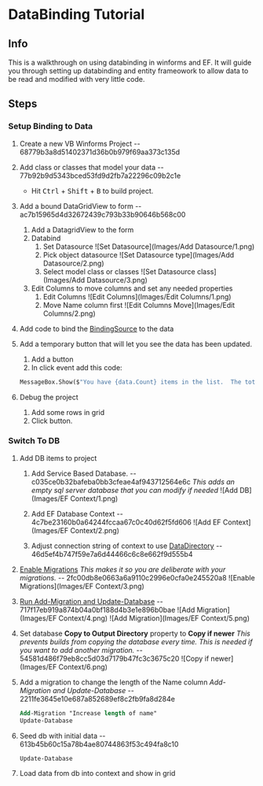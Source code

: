 # DataBinding Tutorial

## Info

This is a walkthrough on using databinding in winforms and EF.  It will guide you through setting up databinding and entity frameowork to allow data to be read and modified with very little code.

## Steps

### **Setup Binding to Data**

1. Create a new VB Winforms Project -- 68779b3a8d51402371d36b0b979f69aa373c135d
1. Add class or classes that model your data -- 77b92b9d5343bced53fd9d2fb7a22296c09b2c1e
    - Hit <kbd>Ctrl</kbd> + <kbd>Shift</kbd> + <kbd>B</kbd> to build project.
1. Add a bound DataGridView to form -- ac7b15965d4d32672439c793b33b90646b568c00
    1. Add a DatagridView to the form
    1. Databind
        1. Set Datasource
        ![Set Datasource](Images/Add Datasource/1.png)
        1. Pick object datasource
        ![Set Datasource type](Images/Add Datasource/2.png)
        1. Select model class or classes
        ![Set Datasource class](Images/Add Datasource/3.png)
    1. Edit Columns to move columns and set any needed properties
        1. Edit Columns ![Edit Columns](Images/Edit Columns/1.png)
        1. Move Name column first ![Edit Columns Move](Images/Edit Columns/2.png)

1. Add code to bind the [BindingSource](https://docs.microsoft.com/en-us/dotnet/framework/winforms/controls/bindingsource-component-overview) to the data

1. Add a temporary button that will let you see the data has been updated.
    1. Add a button
    1. In click event add this code:

    ``` vb
    MessageBox.Show($"You have {data.Count} items in the list.  The total of all C values is {data.Sum(function(r) r.C)}.")
    ```

1. Debug the project
    1. Add some rows in grid
    1. Click button.

### **Switch To DB**

1. Add DB items to project

    1. Add Service Based Database.  -- c035ce0b32bafeba0bb3cfeae4af943712564e6c
    *This adds an empty sql server database that you can modify if needed*
    ![Add DB](Images/EF Context/1.png)

    1. Add EF Database Context -- 4c7be23160b0a64244fccaa67c0c40d62f5fd606
    ![Add EF Context](Images/EF Context/2.png)

    1. Adjust connection string of context to use [DataDirectory](https://social.msdn.microsoft.com/Forums/sqlserver/en-US/dc31ea59-5718-49b6-9f1f-7039da425296/where-is-datadirectory-?forum=sqlce) -- 46d5ef4b747f59e7a6d44466c6c8e662f9d555b4

1. [Enable Migrations](https://www.entityframeworktutorial.net/code-first/code-based-migration-in-code-first.aspx) *This makes it so you are deliberate with your migrations.* -- 2fc00db8e0663a6a9110c2996e0cfa0e245520a8
![Enable Migrations](Images/EF Context/3.png)

1. [Run Add-Migration and Update-Database](https://www.entityframeworktutorial.net/code-first/code-based-migration-in-code-first.aspx) -- 717f17eb919a874b04a0bf188d4b3e1e896b0bae
![Add Migration](Images/EF Context/4.png)
![Add Migration](Images/EF Context/5.png)

1. Set database **Copy to Output Directory** property to **Copy if newer**  *This prevents builds from copying the database every time.  This is needed if you want to add another migration.* -- 54581d486f79eb8cc5d03d7179b47fc3c3675c20
![Copy if newer](Images/EF Context/6.png)

1. Add a migration to change the length of the Name column *Add-Migration and Update-Database* -- 2211fe3645e10e687a852689ef8c2fb9fa8d284e

    ``` ps
    Add-Migration "Increase length of name"
    Update-Database
    ```

1. Seed db with initial data -- 613b45b60c15a78b4ae80744863f53c494fa8c10

    ``` ps
    Update-Database
    ```

1. Load data from db into context and show in grid
